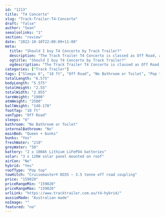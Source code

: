 ```yaml
---
id: "1213"
title: "T4 Concerto"
slug: "Track-Trailer-T4-Concerto"
draft: "false"
author: "Sean"
seealsolinks: "1"
section: "review"
date: "2022-10-10T22:00:09+11:00"
meta:
  title: "Should I buy T4 Concerto by Track Trailer?"
  description: "The Track Trailer T4 Concerto is classed as Off Road, and sleeps 6 people. It is Australian made and comes in at 18 ft. It generally has No Bathroom or Toilet."
  ogtitle: "Should I buy T4 Concerto by Track Trailer?"
  ogdescription: "The Track Trailer T4 Concerto is classed as Off Road, and sleeps 6 people. It is Australian made and comes in at 18 ft. It generally has No Bathroom or Toilet."
categories: ["Track Trailer"]
tags: ["Sleeps 6", "18 ft", "Off Road", "No Bathroom or Toilet", "Pop top", "Over 100k"]
totalLength: "6.575"
bodyLength: "5.575"
totalHeight: "2.55"
totalWidth: "2.055"
tareWeight: "1900"
atmWeight: "2500"
ballWeight: "140-170"
footTag: "18 ft"
vanType: "Off Road"
sleeps: "6"
bathroom: "No Bathroom or Toilet"
internalBathroom: "No"
mainBed: "Queen + bunks"
bunks: "Yes"
freshWater: "210"
greyWater: "50"
battery: "2 x 100Ah Lithium LiFePO4 batteries"
solar: "3 x 120W solar panel mounted on roof"
airCon: "No"
hybrid: "Yes"
roofType: "Pop top"
towHitch: "Cruisemaster® DO35 – 3.5 tonne off road coupling"
price: "159020"
priceRangeMin: "159020"
priceRangeMax: "159020"
urlLink: "https://www.tracktrailer.com.au/t4-hybrid/"
aussieMade: "Australian made"
noImage: ""
featured: "no"
---
```

